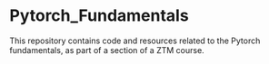 # Pytorch_Fundamentals
This repository contains code and resources related to the Pytorch fundamentals, as part of a section of a ZTM course.
